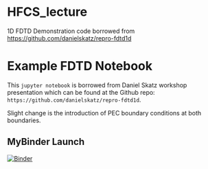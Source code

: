 # HFCS_lecture
1D FDTD Demonstration code borrowed from https://github.com/danielskatz/repro-fdtd1d


# Example FDTD Notebook
This `jupyter notebook` is borrowed from Daniel Skatz workshop presentation which can be found at the Github repo: 
`https://github.com/danielskatz/repro-fdtd1d`.

Slight change is the introduction of PEC boundary conditions at both boundaries.

## MyBinder Launch
[![Binder](https://mybinder.org/badge_logo.svg)](https://mybinder.org/v2/gh/hasantahir/HFCS_lecture/HEAD)
